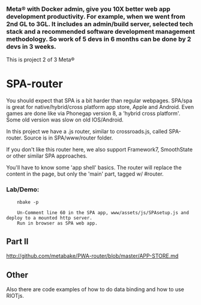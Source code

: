 
### Meta&reg; with Docker admin, give you 10X better web app development productivity. For example, when we went from 2nd GL to 3GL. It includes an admin/build server, selected tech stack and a recommended software development management methodology. So work of 5 devs in 6 months can be done by 2 devs in 3 weeks.

This is project 2 of 3 Meta&reg;
# SPA-router

 You should expect that SPA is a bit harder than regular webpages.
SPA/spa is great for native/hybrid/cross platform app store, Apple and Android.
Even games are done like via Phonegap version 8, a 'hybrid cross platform'. Some old version was slow on old IOS/Android.

In this project we have a .js router, similar to crossroads.js, called SPA-router.
Source is in SPA/www/router folder.

If you don't like this router here, we also support Framework7, SmoothState or other similar SPA approaches.

You'll have to know some 'app shell' basics.
The router will replace the content in the page, but only the 'main' part, tagged w/ #router.

### Lab/Demo:


		nbake -p

		Un-Comment line 60 in the SPA app, www/assets/js/SPAsetup.js and deploy to a mounted http server.
		Run in browser as SPA web app.


## Part II

http://github.com/metabake/PWA-router/blob/master/APP-STORE.md


## Other
Also there are code examples of how to do data binding and how to use RIOTjs.
